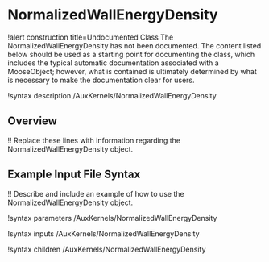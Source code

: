 # NormalizedWallEnergyDensity

!alert construction title=Undocumented Class
The NormalizedWallEnergyDensity has not been documented. The content listed below should be used as a starting point for
documenting the class, which includes the typical automatic documentation associated with a
MooseObject; however, what is contained is ultimately determined by what is necessary to make the
documentation clear for users.

!syntax description /AuxKernels/NormalizedWallEnergyDensity

## Overview

!! Replace these lines with information regarding the NormalizedWallEnergyDensity object.

## Example Input File Syntax

!! Describe and include an example of how to use the NormalizedWallEnergyDensity object.

!syntax parameters /AuxKernels/NormalizedWallEnergyDensity

!syntax inputs /AuxKernels/NormalizedWallEnergyDensity

!syntax children /AuxKernels/NormalizedWallEnergyDensity
